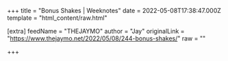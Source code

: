 
+++
title = "Bonus Shakes | Weeknotes"
date = 2022-05-08T17:38:47.000Z
template = "html_content/raw.html"

[extra]
feedName = "THEJAYMO"
author = "Jay"
originalLink = "https://www.thejaymo.net/2022/05/08/244-bonus-shakes/"
raw = ""

+++

